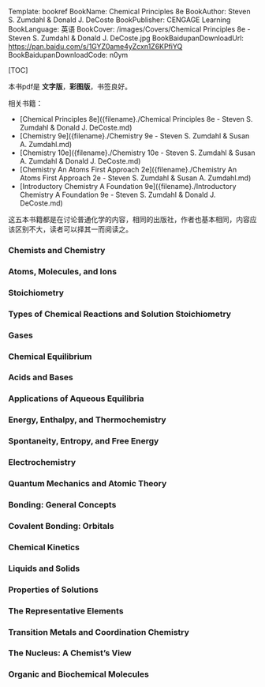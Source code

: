 Template: bookref
BookName: Chemical Principles 8e
BookAuthor: Steven S. Zumdahl & Donald J. DeCoste
BookPublisher: CENGAGE Learning
BookLanguage: 英语
BookCover: /images/Covers/Chemical Principles 8e - Steven S. Zumdahl & Donald J. DeCoste.jpg
BookBaidupanDownloadUrl: https://pan.baidu.com/s/1GYZ0ame4yZcxn1Z6KPfiYQ 
BookBaidupanDownloadCode: n0ym

[TOC]

本书pdf是 **文字版**，**彩图版**，书签良好。

相关书籍：

- [Chemical Principles 8e]({filename}./Chemical Principles 8e - Steven S. Zumdahl & Donald J. DeCoste.md)
- [Chemistry 9e]({filename}./Chemistry 9e - Steven S. Zumdahl & Susan A. Zumdahl.md)
- [Chemistry 10e]({filename}./Chemistry 10e - Steven S. Zumdahl & Susan A. Zumdahl & Donald J. DeCoste.md)
- [Chemistry An Atoms First Approach 2e]({filename}./Chemistry An Atoms First Approach 2e - Steven S. Zumdahl & Susan A. Zumdahl.md)
- [Introductory Chemistry A Foundation 9e]({filename}./Introductory Chemistry A Foundation 9e - Steven S. Zumdahl & Donald J. DeCoste.md)

这五本书籍都是在讨论普通化学的内容，相同的出版社，作者也基本相同，内容应该区别不大，读者可以择其一而阅读之。

### Chemists and Chemistry

### Atoms, Molecules, and Ions

### Stoichiometry

### Types of Chemical Reactions and Solution Stoichiometry

### Gases

### Chemical Equilibrium

### Acids and Bases

### Applications of Aqueous Equilibria

### Energy, Enthalpy, and Thermochemistry

### Spontaneity, Entropy, and Free Energy

### Electrochemistry

### Quantum Mechanics and Atomic Theory

### Bonding: General Concepts

### Covalent Bonding: Orbitals

### Chemical Kinetics


### Liquids and Solids

### Properties of Solutions

### The Representative Elements

### Transition Metals and Coordination Chemistry
### The Nucleus: A Chemist’s View
### Organic and Biochemical Molecules